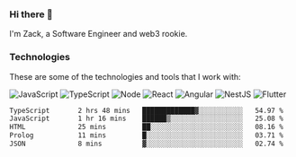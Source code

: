 ### Hi there 👋
I'm Zack, a Software Engineer and web3 rookie.

### Technologies
These are some of the technologies and tools that I work with:

![JavaScript](https://img.shields.io/badge/JavaScript-323330.svg?logo=javascript&logoColor=F7DF1E) 
![TypeScript](https://img.shields.io/badge/TypeScript-007ACC.svg?logo=typescript&logoColor=white) 
![Node](https://img.shields.io/badge/Node.js-43853D.svg?logo=node.js&logoColor=white)
![React](https://img.shields.io/badge/React-20232a.svg?logo=react&logoColor=61DAFB) 
![Angular](https://img.shields.io/badge/Angular-E23237.svg?logo=angularjs&logoColor=white)
![NestJS](https://img.shields.io/badge/NestJS-E0234E?logo=nestjs&logoColor=white)
![Flutter](https://img.shields.io/badge/Flutter-02569B.svg?logo=flutter&logoColor=white)

<!--START_SECTION:waka-->

```txt
TypeScript       2 hrs 48 mins   █████████████▓░░░░░░░░░░░   54.97 %
JavaScript       1 hr 16 mins    ██████▒░░░░░░░░░░░░░░░░░░   25.08 %
HTML             25 mins         ██░░░░░░░░░░░░░░░░░░░░░░░   08.16 %
Prolog           11 mins         █░░░░░░░░░░░░░░░░░░░░░░░░   03.71 %
JSON             8 mins          ▓░░░░░░░░░░░░░░░░░░░░░░░░   02.74 %
```

<!--END_SECTION:waka-->
